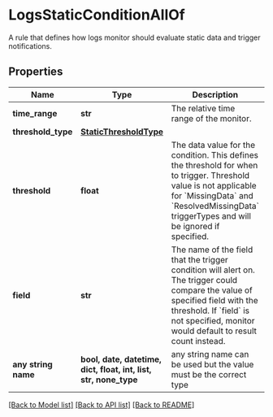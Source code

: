 # LogsStaticConditionAllOf

A rule that defines how logs monitor should evaluate static data and trigger notifications.

## Properties
Name | Type | Description | Notes
------------ | ------------- | ------------- | -------------
**time_range** | **str** | The relative time range of the monitor. | 
**threshold_type** | [**StaticThresholdType**](StaticThresholdType.md) |  | 
**threshold** | **float** | The data value for the condition. This defines the threshold for when to trigger. Threshold value is not applicable for &#x60;MissingData&#x60; and &#x60;ResolvedMissingData&#x60; triggerTypes and will be ignored if specified. | defaults to 0.0
**field** | **str** | The name of the field that the trigger condition will alert on. The trigger could compare the value of specified field with the threshold. If &#x60;field&#x60; is not specified, monitor would default to result count instead. | [optional] 
**any string name** | **bool, date, datetime, dict, float, int, list, str, none_type** | any string name can be used but the value must be the correct type | [optional]

[[Back to Model list]](../README.md#documentation-for-models) [[Back to API list]](../README.md#documentation-for-api-endpoints) [[Back to README]](../README.md)



